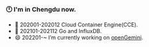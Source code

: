 ### 🕛 I'm in Chengdu now. 

- 🌱 202001-202012 Cloud Container Engine(CCE).
- 🔭  202101-202112 Go and InfluxDB.
- 😄  202201-~ I’m currently working on [openGemini](https://github.com/openGemini/openGemini).

<!--
**shilinlee/shilinlee** is a ✨ _special_ ✨ repository because its `README.md` (this file) appears on your GitHub profile.

Here are some ideas to get you started:

- 🔭 I’m currently working on ...
- 🌱 I’m currently learning ...
- 👯 I’m looking to collaborate on ...
- 🤔 I’m looking for help with ...
- 💬 Ask me about ...
- 📫 How to reach me: ...
- 😄 Pronouns: ...
- ⚡ Fun fact: ...
-->
